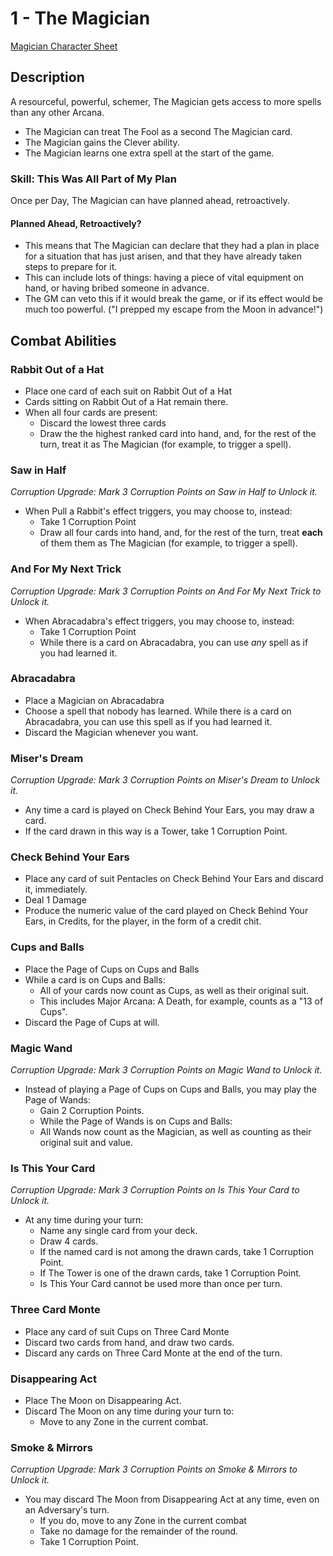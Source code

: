 # 1 - The Magician

[Magician Character Sheet](/generated/printables/magician.html)

## Description

A resourceful, powerful, schemer, The Magician gets access to more spells than any other Arcana.

* The Magician can treat The Fool as a second The Magician card.
* The Magician gains the Clever ability.
* The Magician learns one extra spell at the start of the game.

### Skill: This Was All Part of My Plan
Once per Day, The Magician can have planned ahead, retroactively.

#### Planned Ahead, Retroactively?
* This means that The Magician can declare that they had a plan in place for a situation that has just arisen, and that they have already taken steps to prepare for it.
* This can include lots of things: having a piece of vital equipment on hand, or having bribed someone in advance.
* The GM can veto this if it would break the game, or if its effect would be much too powerful. ("I prepped my escape from the Moon in advance!")

## Combat Abilities

### Rabbit Out of a Hat
* Place one card of each suit on Rabbit Out of a Hat
* Cards sitting on Rabbit Out of a Hat remain there.
* When all four cards are present:
   * Discard the lowest three cards
   * Draw the the highest ranked card into hand, and, for the rest of the turn, treat it as The Magician (for example, to trigger a spell).

### Saw in Half
_Corruption Upgrade: Mark 3 Corruption Points on Saw in Half to Unlock it._

* When Pull a Rabbit's effect triggers, you may choose to, instead:
   * Take 1 Corruption Point
   * Draw all four cards into hand, and, for the rest of the turn, treat **each** of them them as The Magician (for example, to trigger a spell).

### And For My Next Trick
_Corruption Upgrade: Mark 3 Corruption Points on And For My Next Trick to Unlock it._

* When Abracadabra's effect triggers, you may choose to, instead:
   * Take 1 Corruption Point
   * While there is a card on Abracadabra, you can use _any_ spell as if you had learned it.

### Abracadabra
* Place a Magician on Abracadabra
* Choose a spell that nobody has learned. While there is a card on Abracadabra, you can use this spell as if you had learned it.
* Discard the Magician whenever you want.

### Miser's Dream
_Corruption Upgrade: Mark 3 Corruption Points on Miser's Dream to Unlock it._

* Any time a card is played on Check Behind Your Ears, you may draw a card.
* If the card drawn in this way is a Tower, take 1 Corruption Point.

### Check Behind Your Ears
* Place any card of suit Pentacles on Check Behind Your Ears and discard it, immediately.
* Deal 1 Damage
* Produce the numeric value of the card played on Check Behind Your Ears, in Credits, for the player, in the form of a credit chit.

### Cups and Balls
* Place the Page of Cups on Cups and Balls
* While a card is on Cups and Balls:
   * All of your cards now count as Cups, as well as their original suit.
   * This includes Major Arcana: A Death, for example, counts as a "13 of Cups".
* Discard the Page of Cups at will.

### Magic Wand
_Corruption Upgrade: Mark 3 Corruption Points on Magic Wand to Unlock it._

* Instead of playing a Page of Cups on Cups and Balls, you may play the Page of Wands:
   * Gain 2 Corruption Points.
   * While the Page of Wands is on Cups and Balls:
   * All Wands now count as the Magician, as well as counting as their original suit and value.

### Is This Your Card
_Corruption Upgrade: Mark 3 Corruption Points on Is This Your Card to Unlock it._

* At any time during your turn:
   * Name any single card from your deck.
   * Draw 4 cards.
   * If the named card is not among the drawn cards, take 1 Corruption Point.
   * If The Tower is one of the drawn cards, take 1 Corruption Point.
   * Is This Your Card cannot be used more than once per turn.

### Three Card Monte
* Place any card of suit Cups on Three Card Monte
* Discard two cards from hand, and draw two cards.
* Discard any cards on Three Card Monte at the end of the turn.

### Disappearing Act
* Place The Moon on Disappearing Act.
* Discard The Moon on any time during your turn to:
    * Move to any Zone in the current combat.

### Smoke & Mirrors
_Corruption Upgrade: Mark 3 Corruption Points on Smoke & Mirrors to Unlock it._

* You may discard The Moon from Disappearing Act at any time, even on an Adversary's turn.
   * If you do, move to any Zone in the current combat
   * Take no damage for the remainder of the round.
   * Take 1 Corruption Point.


